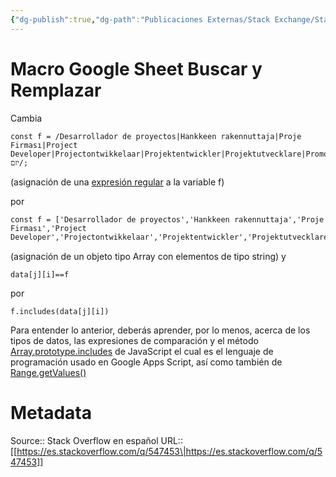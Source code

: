 ```yaml
---
{"dg-publish":true,"dg-path":"Publicaciones Externas/Stack Exchange/Stack Overflow en español/es.stackoverflow.com-547453.md","permalink":"/publicaciones-externas/stack-exchange/stack-overflow-en-espanol/es-stackoverflow-com-547453/","title":"Macro Google Sheet Buscar y Remplazar","hide":true,"noteIcon":"default","created":"2024-04-03T12:49:10.418-06:00","updated":"2024-04-05T16:43:57.955-06:00"}
---
```


# Macro Google Sheet Buscar y Remplazar

Cambia
```
const f = /Desarrollador de proyectos|Hankkeen rakennuttaja|Proje Firması|Project Developer|Projectontwikkelaar|Projektentwickler|Projektutvecklare|Promotor|Promotore|Prosjektutvikler|יזם/;
```
(asignación de una [expresión regular][1] a la variable f)

por
```
const f = ['Desarrollador de proyectos','Hankkeen rakennuttaja','Proje Firması','Project Developer','Projectontwikkelaar','Projektentwickler','Projektutvecklare','Promotor','Promotore','Prosjektutvikler','יזם'];
```
(asignación de un objeto tipo Array con elementos de tipo string)
y
```
data[j][i]==f
```
por
```
f.includes(data[j][i])
```

Para entender lo anterior, deberás aprender, por lo menos, acerca de los tipos de datos, las expresiones de comparación y el método [Array.prototype.includes][2] de JavaScript el cual es el lenguaje de programación usado en Google Apps Script, así como también de [Range.getValues()][3]


  [1]: https://developer.mozilla.org/es/docs/Web/JavaScript/Guide/Regular_Expressions
  [2]: https://developer.mozilla.org/es/docs/Web/JavaScript/Reference/Global_Objects/Array/includes
  [3]: https://developers.google.com/apps-script/reference/spreadsheet/range#getvalues

# Metadata
Source:: Stack Overflow en español
URL:: [[https://es.stackoverflow.com/q/547453\|https://es.stackoverflow.com/q/547453]]

